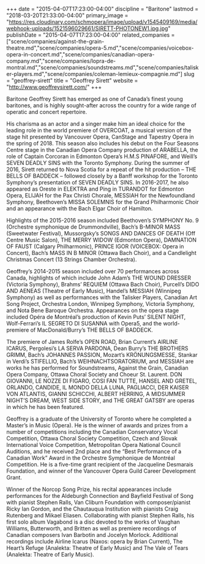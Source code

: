 +++
date = "2015-04-07T17:23:00-04:00"
discipline = "Baritone"
lastmod = "2018-03-20T21:33:00-04:00"
primary_image = "https://res.cloudinary.com/schmopera/image/upload/v1545409169/media/webhook-uploads/1521596029661/SIRETT-PHOTONEW1.jpg.jpg"
publishDate = "2015-04-07T17:23:00-04:00"
related_companies = ["scene/companies/against-the-grain-theatre.md","scene/companies/opera-5.md","scene/companies/voicebox-opera-in-concert.md","scene/companies/canadian-opera-company.md","scene/companies/lopra-de-montral.md","scene/companies/soundstreams.md","scene/companies/talisker-players.md","scene/companies/coleman-lemieux-compagnie.md"]
slug = "geoffrey-sirett"
title = "Geoffrey Sirett"
website = "http://www.geoffreysirett.com/"
+++

Baritone Geoffrey Sirett has emerged as one of Canada’s finest young baritones, and is highly sought-after across the country for a wide range of operatic and concert repertoire.

His charisma as an actor and a singer make him an ideal choice for the leading role in the world premiere of OVERCOAT, a musical version of the stage hit presented by Vancouver Opera, CanStage and Tapestry Opera in the spring of 2018. This season also includes his debut on the Four Seasons Centre stage in the Canadian Opera Company production of ARABELLA, the role of Captain Corcoran in Edmonton Opera’s H.M.S PINAFORE, and Weill’s SEVEN DEADLY SINS with the Toronto Symphony. During the summer of 2016, Sirett returned to Nova Scotia for a repeat of the hit production – THE BELLS OF BADDECK – followed closely by a Banff workshop for the Toronto Symphony’s presentation of SEVEN DEADLY SINS. In 2016-2017, he also appeared as Oreste in ELEKTRA and Ping in TURANDOT for Edmonton Opera, ELIJAH for the Pax Christi Chorale, MESSIAH for the Newfoundland Symphony, Beethoven’s MISSA SOLEMNIS for the Grand Philharmonic Choir and an appearance with the Bach Elgar Choir of Hamilton.

Highlights of the 2015-2016 season included Beethoven’s SYMPHONY No. 9 (Orchestre symphonique de Drummondville), Bach’s B-MINOR MASS (Sweetwater Festival), Mussorgsky’s SONGS AND DANCES OF DEATH (Off Centre Music Salon), THE MERRY WIDOW (Edmonton Opera), DAMNATION OF FAUST (Calgary Philharmonic), PRINCE IGOR (VOICEBOX: Opera in Concert), Bach’s MASS IN B MINOR (Ottawa Bach Choir), and a Candlelight Christmas Concert (13 Strings Chamber Orchestra).

Geoffrey’s 2014-2015 season included over 70 performances across Canada, highlights of which include John Adam’s THE WOUND DRESSER (Victoria Symphony), Brahms’ REQUIEM (Ottawa Bach Choir), Purcell’s DIDO AND AENEAS (Theatre of Early Music), Handel’s MESSIAH (Winnipeg Symphony) as well as performances with the Talisker Players, Canadian Art Song Project, Orchestra London, Winnipeg Symphony, Victoria Symphony, and Nota Bene Baroque Orchestra. Appearances on the opera stage included Opéra de Montréal’s production of Kevin Puts’ SILENT NIGHT, Wolf-Ferrari’s IL SEGRETO DI SUSANNA with Opera5, and the world-premiere of MacDonald/Burry’s THE BELLS OF BADDECK.

The premiere of James Rolfe’s OPEN ROAD, Brian Current’s AIRLINE ICARUS, Pergolesi’s LA SERVA PARDONA, Dean Burry’s THE BROTHERS GRIMM, Bach’s JOHANNES PASSION, Mozart’s KRÖNUNGSMESSE, Stankar in Verdi’s STIFELLIO, Bach’s WEIHNACHTSORATORIUM, and MESSIAH are works he has performed for Soundstreams, Against the Grain, Canadian Opera Company, Ottawa Choral Society and Choeur St. Laurent. DON GIOVANNI, LE NOZZE DI FIGARO, COSI FAN TUTTE, HANSEL AND GRETEL, ORLANDO, CANDIDE, IL MONDO DELLA LUNA, PAGLIACCI, DER KAISER VON ATLANTIS, GIANNI SCHICCHI, ALBERT HERRING, A MIDSUMMER NIGHT’S DREAM, WEST SIDE STORY, and THE GREAT GATSBY are operas in which he has been featured.

Geoffrey is a graduate of the University of Toronto where he completed a Master’s in Music (Opera). He is the winner of awards and prizes from a number of competitions including the Canadian Conservatory Vocal Competition, Ottawa Choral Society Competition, Czech and Slovak International Voice Competition, Metropolitan Opera National Council Auditions, and he received 2nd place and the “Best Performance of a Canadian Work” Award in the Orchestre Symphonique de Montréal Competition. He is a five-time grant recipient of the Jacqueline Desmarais Foundation, and winner of the Vancouver Opera Guild Career Development Grant.

Winner of the Norcop Song Prize, his recital appearances include performances for the Aldeburgh Connection and Bayfield Festival of Song with pianist Stephen Ralls, Van Cliburn Foundation with composer/pianist Ricky Ian Gordon, and the Chautauqua Institution with pianists Craig Rutenberg and Mikael Eliasen. Collaborating with pianist Stephen Ralls, his first solo album Vagabond is a disc devoted to the works of Vaughan Williams, Butterworth, and Britten as well as premiere recordings of Canadian composers Ivan Barbotin and Jocelyn Morlock. Additional recordings include Airline Icarus (Naxos: opera by Brian Current), The Heart’s Refuge (Analekta: Theatre of Early Music) and The Vale of Tears (Analekta: Theatre of Early Music).
